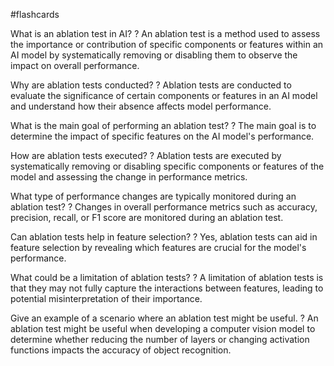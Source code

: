 #flashcards

What is an ablation test in AI?
?
An ablation test is a method used to assess the importance or contribution of specific components or features within an AI model by systematically removing or disabling them to observe the impact on overall performance.

Why are ablation tests conducted?
?
Ablation tests are conducted to evaluate the significance of certain components or features in an AI model and understand how their absence affects model performance.

What is the main goal of performing an ablation test?
?
The main goal is to determine the impact of specific features on the AI model's performance.

How are ablation tests executed?
?
Ablation tests are executed by systematically removing or disabling specific components or features of the model and assessing the change in performance metrics.

What type of performance changes are typically monitored during an ablation test?
?
Changes in overall performance metrics such as accuracy, precision, recall, or F1 score are monitored during an ablation test.

Can ablation tests help in feature selection?
?
Yes, ablation tests can aid in feature selection by revealing which features are crucial for the model's performance.
<!--SR:!2025-02-19,3,250-->

What could be a limitation of ablation tests?
?
A limitation of ablation tests is that they may not fully capture the interactions between features, leading to potential misinterpretation of their importance.

Give an example of a scenario where an ablation test might be useful.
?
An ablation test might be useful when developing a computer vision model to determine whether reducing the number of layers or changing activation functions impacts the accuracy of object recognition.

